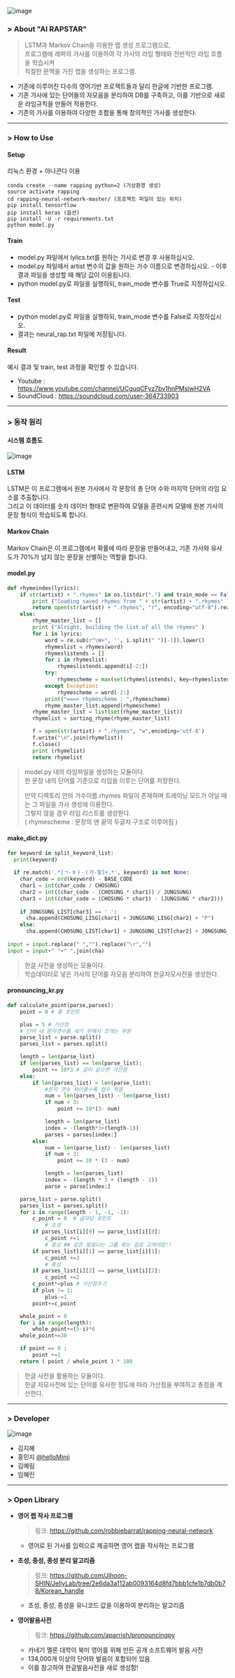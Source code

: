 ![image](https://user-images.githubusercontent.com/41939828/50338952-5b176980-0559-11e9-9b08-f9cd4a41ce53.png)

### > About "AI RAPSTAR"

> LSTM과 Markov Chain을 이용한 랩 생성 프로그램으로,  
> 프로그램에 래퍼의 가사를 이용하여 각 가사의 라임 형태와 전반적인 라임 흐름을 학습시켜  
> 적절한 문맥을 가진 랩을 생성하는 프로그램.  
>   
  - 기존에 이루어진 다수의 영어기반 프로젝트들과 달리 한글에 기반한 프로그램.
  - 기존 가사에 있는 단어들의 자모음을 분리하여 DB를 구축하고, 이를 기반으로 새로운 라임규칙을 만들어 적용한다.
  - 기존의 가사를 이용하여 다양한 조합을 통해 창의적인 가사를 생성한다.  


---------------------------------------------------------------

### > How to Use

####  Setup

리눅스 환경 + 아나콘다 이용
```linux
conda create --name rapping python=2 (가상환경 생성)
source activate rapping
cd rapping-neural-network-master/ (프로젝트 파일이 있는 위치)
pip install tensorflow
pip install keras (옵션)
pip install -U -r requirements.txt
python model.py
```


#### Train

- model.py 파일에서 lylics.txt를 원하는 가사로 변경 후 사용하십시오.
- model.py 파일에서 artist 변수의 값을 원하는 가수 이름으로 변경하십시오. - 이후 결과 파일을 생성할 때 해당 값이 이용됩니다.
- python model.py로 파일을 실행하되, train_mode 변수를 True로 지정하십시오.


#### Test

- python model.py로 파일을 실행하되, train_mode 변수를 False로 지정하십시오.
- 결과는 neural_rap.txt 파일에 저장됩니다.


#### Result

예시 결과 및 train, test 과정을 확인할 수 있습니다.
- Youtube : https://www.youtube.com/channel/UCguqCFyz7bv1hnPMslwH2VA
- SoundCloud : https://soundcloud.com/user-364733903



---------------------------------------------------------------

### > 동작 원리

#### 시스템 흐름도
![image](https://user-images.githubusercontent.com/41939828/50339083-ce20e000-0559-11e9-94ae-edca835ca3a1.png)

#### LSTM

LSTM은 이 프로그램에서 원본 가사에서 각 문장의 총 단어 수와 마지막 단어의 라임 요소를 추출합니다.  
그리고 이 데이터를 숫자 데이터 형태로 변환하여 모델을 훈련시켜 모델에 원본 가사의 문장 형식이 학습되도록 합니다.

#### Markov Chain

Markov Chain은 이 프로그램에서 확률에 따라 문장을 만들어내고, 기존 가사와 유사도가 70%가 넘지 않는 문장을 선별하는 역할을 합니다.

#### model.py
```python
def rhymeindex(lyrics):
	if str(artist) + ".rhymes" in os.listdir(".") and train_mode == False:
		print ("loading saved rhymes from " + str(artist) + ".rhymes" )
		return open(str(artist) + ".rhymes", "r", encoding="utf-8").read().split("\n")
	else:
		rhyme_master_list = []
		print ("Alright, building the list of all the rhymes" )
		for i in lyrics:
			word = re.sub(r"\W+", '', i.split(" ")[-1]).lower()
			rhymeslist = rhymes(word)
			rhymeslistends = []
			for i in rhymeslist:
				rhymeslistends.append(i[-2:])
			try:
				rhymescheme = max(set(rhymeslistends), key=rhymeslistends.count)
			except Exception:
				rhymescheme = word[-2:]
			print("===> rhymescheme : ",rhymescheme)
			rhyme_master_list.append(rhymescheme)
		rhyme_master_list = list(set(rhyme_master_list))
		rhymelist = sorting_rhyme(rhyme_master_list)

		f = open(str(artist) + ".rhymes", "w",encoding='utf-8')
		f.write("\n".join(rhymelist))
		f.close()
		print (rhymelist)
		return rhymelist
```

> model.py 내의 라임파일을 생성하는 모듈이다.  
> 한 문장 내의 단어를 기준으로 라임을 이루는 단어를 저장한다.
>
> 만약 디렉토리 안의 가수이름.rhymes 파일이 존재하며 트레이닝 모드가 아닐 때는 그 파일을 가사 생성에 이용한다.  
> 그렇지 않을 경우 라임 리스트를 생성한다.  
> ( rhymescheme : 문장의 맨 끝의 두글자 구조로 이루어짐 )  
> 
#### make_dict.py
```python
for keyword in split_keyword_list:
  print(keyword)
  
  if re.match('.*[ㄱ-ㅎㅏ-ㅣ가-힣]+.*', keyword) is not None:
    char_code = ord(keyword) - BASE_CODE
    char1 = int(char_code / CHOSUNG)
    char2 = int((char_code - (CHOSUNG * char1)) / JUNGSUNG)
    char3 = int((char_code = (CHOSUNG * char1) - (JUNGSUNG * char2)))
    
    if JONGSUNG_LIST[char3] == ' ':
      cha.append(CHOSUNG_LISG[char1] + JUNGSUNG_LISG[char2] + "P")
    else:
      cha.append(CHOSUNG_LIST[char1] + JUNGSUNG_LIST[char2] + JONGSUNG_LIST[char3])
      
input = input.replace(" ","").replace("\r","")
input = input+" "+" ".join(cha)
```

> 한글 사전을 생성하는 모듈이다.  
> 학습데이터로 넣은 가사의 단어를 자모음 분리하여 한글자모사전을 생성한다.  

#### pronouncing_kr.py
```python
def calculate_point(parse,parses):
    point = 0 # 총 포인트

    plus = 5 # 가산점
    # 단어 내 문자갯수를 세기 위해서 쪼개는 부분
    parse_list = parse.split()
    parses_list = parses.split()

    length = len(parse_list)
    if len(parses_list) == len(parse_list):
        point += 10*3 # 길이 같으면 가산점
    else:
        if len(parses_list) > len(parse_list):
            #문자 갯수 차이클수록 점수 적음
            num = len(parses_list) - len(parse_list)
            if num < 3:
                point += 10*(3- num)

            length = len(parse_list)
            index = -(length*3+(length-1))
            parses = parses[index:]
        else:
            num = len(parse_list) - len(parses_list)
            if num < 3:
                point += 10 * (3 - num)

            length = len(parses_list)
            index = -(length * 3 + (length - 1))
            parse = parse[index:]

    parse_list = parse.split()
    parses_list = parses.split()
    for i in range(length - 1, -1, -1):
        c_point = 0  # 글자당 포인트
            # 초성
        if parses_list[i][0] == parse_list[i][0]:
            c_point +=1
            # 중성 ## 같은 발음나는 그룹 묶는 걸로 고쳐야함!!
        if parses_list[i][1] == parse_list[i][1]:
            c_point +=3
            # 종성
        if parses_list[i][2] == parse_list[i][2]:
            c_point +=2
        c_point*=plus # 가산점주기
        if plus != 1:
            plus-=1
        point+=c_point

    whole_point = 0
    for i in range(length):
        whole_point+=(5-i)*6
    whole_point+=30

    if point == 0 :
        point +=1
    return ( point / whole_point ) * 100
```

> 한글 사전을 활용하는 모듈이다.  
> 한글 자모사전에 있는 단어를 유사한 정도에 따라 가산점을 부여하고 총점을 계산한다.   

---------------------------------------------------------------

### > Developer
![image](https://user-images.githubusercontent.com/41939828/50339246-4c7d8200-055a-11e9-9aa9-982690123a60.png)


- 김지혜
- 홍민지 [@helloMinji](https://github.com/helloMinji)
- 김예림
- 임혜린

---------------------------------------------------------------

### > Open Library
* **영어 랩 작사 프로그램**
  > 링크: https://github.com/robbiebarrat/rapping-neural-network
  * 영어로 된 가사를 입력으로 제공하면 영어 랩을 작사하는 프로그램

* **초성, 중성, 종성 분리 알고리즘**
  > 링크: https://github.com/Jihoon-SHIN/JellyLab/tree/2e6da3a112ab0093164d8fd7bbb1cfe1b7db0b78/Korean_handle
  * 초성, 중성, 종성을 유니코드 값을 이용하여 분리하는 알고리즘
  
* **영어발음사전**
  > 링크: https://github.com/aparrish/pronouncingpy
  * 카네기 멜론 대학이 북미 영어를 위해 만든 공개 소프트웨어 발음 사전
  * 134,000개 이상의 단어와 발음이 포함되어 있음
  * 이를 참고하여 한글발음사전을 새로 생성함!
  
  

